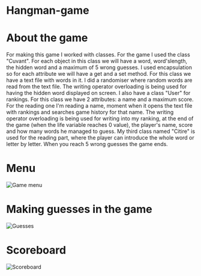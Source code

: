 # Hangman-game
# About the game
For making this game I worked with classes. For the game I used the class "Cuvant". For each object in this class we will have a word, word'slength, the hidden word and a maximum of 5 wrong guesses. I used encapsulation so for each attribute we will have a get and a set method. For this class we have a text file with words in it. I did a randomiser where random words are read from the text file. The writing operator overloading is being used for having the hidden word displayed on screen. I also have a class "User" for rankings. For this class we have 2 attributes: a name and a maximum score. For the reading one I'm reading a name, moment when it opens the text file
with rankings and searches game history for that name. The writing operator overloading is being used for writing into my ranking, at the end of the game (when the life variable reaches 0 value), the player's name, score and how many words he managed to guess. My third class named "Citire" is used for the reading part, where the player can introduce the whole word or letter by letter. When you reach 5 wrong guesses the game ends.
# Menu
![Game menu](https://i.imgur.com/lh29MYb.png)
# Making guesses in the game
![Guesses](https://i.imgur.com/4vEkzG9.png)
# Scoreboard
![Scoreboard](https://imgur.com/a/kGr0O4L.png)
